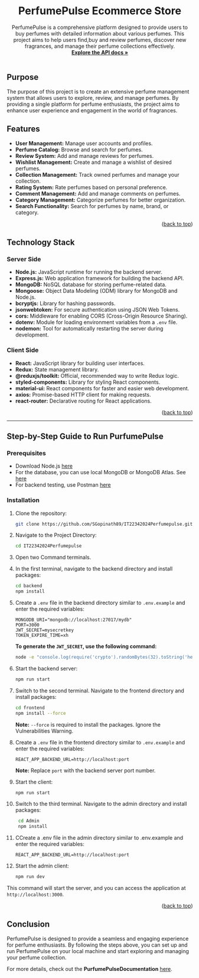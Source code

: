 <a name="readme-top"></a>
<div align="center">
  <h1 align="center">PerfumePulse Ecommerce Store</h1>

  <p align="center">
PerfumePulse is a comprehensive platform designed to provide users to buy perfumes with detailed information about various perfumes. This project aims to help users find,buy and review perfumes, discover new fragrances, and manage their perfume collections effectively.
    <br />
    <a href="https://documenter.getpostman.com/view/34113703/2sA3dviXbE#b5908938-a70f-4926-b3f5-831320657a10"><strong>Explore the API docs »</strong></a> 
    <br />
    <br />
  
  </p>
</div>

## Purpose

The purpose of this project is to create an extensive perfume management system that allows users to explore, review, and manage perfumes. By providing a single platform for perfume enthusiasts, the project aims to enhance user experience and engagement in the world of fragrances.

## Features

- **User Management:** Manage user accounts and profiles.
- **Perfume Catalog:**  Browse and search for perfumes.
- **Review System:** Add and manage reviews for perfumes.
- **Wishlist Management:** Create and manage a wishlist of desired perfumes.
- **Collection Management:** Track owned perfumes and manage your collection.
- **Rating System:** Rate perfumes based on personal preference.
- **Comment Management:** Add and manage comments on perfumes.
- **Category Management:** Categorize perfumes for better organization.
- **Search Functionality:** Search for perfumes by name, brand, or category.


<p align="right">(<a href="#readme-top">back to top</a>)</p>

## Technology Stack

### Server Side

- **Node.js:** JavaScript runtime for running the backend server.
- **Express.js:** Web application framework for building the backend API.
- **MongoDB:** NoSQL database for storing perfume-related data.
- **Mongoose:** Object Data Modeling (ODM) library for MongoDB and Node.js.
- **bcryptjs:** Library for hashing passwords.
- **jsonwebtoken:** For secure authentication using JSON Web Tokens.
- **cors:** Middleware for enabling CORS (Cross-Origin Resource Sharing).
- **dotenv:** Module for loading environment variables from a `.env` file.
- **nodemon:** Tool for automatically restarting the server during development.

### Client Side

- **React:** JavaScript library for building user interfaces.
- **Redux:** State management library.
- **@reduxjs/toolkit:** Official, recommended way to write Redux logic.
- **styled-components:** Library for styling React components.
- **material-ui:** React components for faster and easier web development.
- **axios:** Promise-based HTTP client for making requests.
- **react-router:** Declarative routing for React applications.

<p align="right">(<a href="#readme-top">back to top</a>)</p>

---

## Step-by-Step Guide to Run PurfumePulse

### Prerequisites

- Download Node.js [here](https://nodejs.org/en/download/)
- For the database, you can use local MongoDB or MongoDB Atlas. See [here](https://www.mongodb.com/)
- For backend testing, use Postman [here](https://www.postman.com/downloads/)

### Installation

1. Clone the repository:

    ```sh
    git clone https://github.com/SGopinath89/IT22342024Perfumepulse.git
    ```

2. Navigate to the Project Directory:

    ```sh
    cd IT22342024Perfumepulse
    ```

3. Open two Command terminals.

4. In the first terminal, navigate to the backend directory and install packages:

    ```sh
    cd backend
    npm install
    ```

5. Create a `.env` file in the backend directory similar to `.env.example` and enter the required variables:

    ```env
    MONGODB_URI="mongodb://localhost:27017/mydb"
    PORT=3000
    JWT_SECRET=mysecretkey
    TOKEN_EXPIRE_TIME=xh
    ```

    **To generate the `JWT_SECRET`, use the following command:**

    ```sh
    node -e "console.log(require('crypto').randomBytes(32).toString('hex'))"
    ```

6. Start the backend server:

    ```sh
    npm run start
    ```

7. Switch to the second terminal. Navigate to the frontend directory and install packages:

    ```sh
    cd frontend
    npm install --force
    ```

    **Note:** `--force` is required to install the packages. Ignore the Vulnerabilities Warning.

8. Create a `.env` file in the frontend directory similar to `.env.example` and enter the required variables:

    ```env
    REACT_APP_BACKEND_URL=http://localhost:port
    ```

    **Note:** Replace `port` with the backend server port number.

9. Start the client:

    ```sh
    npm run start
    ```

10. Switch to the third terminal. Navigate to the admin directory and install packages:

    ```sh
     cd Admin
     npm install
    ```

11. CCreate a .env file in the admin directory similar to .env.example and enter the required variables:

    ```env
    REACT_APP_BACKEND_URL=http://localhost:port
    ```
12. Start the admin client:

    ```sh
    npm run dev
    ```


  

This command will start the server, and you can access the application at `http://localhost:3000`.

<p align="right">(<a href="#readme-top">back to top</a>)</p>

## Conclusion

PerfumePulse is designed to provide a seamless and engaging experience for perfume enthusiasts. By following the steps above, you can set up and run PerfumePulse on your local machine and start exploring and managing your perfume collection.

For more details, check out the  **PurfumePulseDocumentation** [here]().
